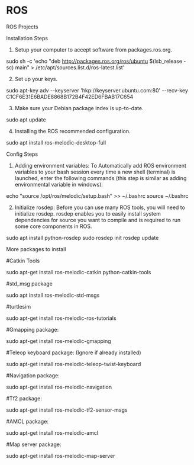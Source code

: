 # ROS
ROS Projects

Installation Steps
1. Setup your computer to accept software from packages.ros.org.

sudo sh -c 'echo "deb http://packages.ros.org/ros/ubuntu $(lsb_release -sc) main" > /etc/apt/sources.list.d/ros-latest.list'

2. Set up your keys.

sudo apt-key adv --keyserver 'hkp://keyserver.ubuntu.com:80' --recv-key C1CF6E31E6BADE8868B172B4F42ED6FBAB17C654

3. Make sure your Debian package index is up-to-date.

sudo apt update

4. Installing the ROS recommended configuration.

sudo apt install ros-melodic-desktop-full

Config Steps

1. Adding environment variables: To Automatically add ROS environment variables to your bash session every time a new shell (terminal) is launched, enter the following commands (this step is similar as adding environmental variable in windows):

echo "source /opt/ros/melodic/setup.bash" >> ~/.bashrc
source ~/.bashrc

2. Initialize rosdep: Before you can use many ROS tools, you will need to initialize rosdep. rosdep enables you to easily install system dependencies for source you want to compile and is required to run some core components in ROS.

sudo apt install python-rosdep
sudo rosdep init
rosdep update

More packages to install

#Catkin Tools

sudo apt-get install ros-melodic-catkin python-catkin-tools

#std_msg package

sudo apt install ros-melodic-std-msgs

#turtlesim

sudo apt-get install ros-melodic-ros-tutorials

#Gmapping package: ​

sudo apt-get install ros-melodic-gmapping

#Teleop keyboard package: (Ignore if already installed)

sudo apt-get install ros-melodic-teleop-twist-keyboard

#Navigation package: ​

sudo apt-get install ros-melodic-navigation

#Tf2 package:

sudo apt-get install ros-melodic-tf2-sensor-msgs

#AMCL package: ​

sudo apt-get install ros-melodic-amcl

#Map server package:

sudo apt-get install ros-melodic-map-server


